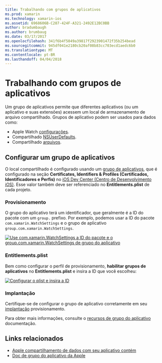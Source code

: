```yaml
---
title: Trabalhando com grupos de aplicativos
ms.prod: xamarin
ms.technology: xamarin-ios
ms.assetid: 6968606B-C287-424F-A321-2492E12BC0BB
author: bradumbaugh
ms.author: brumbaug
ms.date: 03/17/2017
ms.openlocfilehash: 341f6b4f5049a39817f2923901472f35b254bead
ms.sourcegitcommit: 945df041e2180cb20af08b83cc703ecd1aedc6b0
ms.translationtype: MT
ms.contentlocale: pt-BR
ms.lasthandoff: 04/04/2018
---
```

# <a name="working-with-app-groups"></a>Trabalhando com grupos de aplicativos


Um grupo de aplicativos permite que diferentes aplicativos (ou um aplicativo e suas extensões) acessem um local de armazenamento de arquivo compartilhado. Grupos de aplicativo podem ser usados para dados como:

- Apple Watch [configurações](~/ios/watchos/app-fundamentals/settings.md).
- Compartilhado [NSUserDefaults](~/ios/watchos/app-fundamentals/parent-app.md#nsuserdefaults).
- Compartilhado [arquivos](~/ios/watchos/app-fundamentals/parent-app.md#files).

## <a name="configure-an-app-group"></a>Configurar um grupo de aplicativos

O local compartilhado é configurado usando um [grupo de aplicativos](https://developer.apple.com/library/ios/documentation/Miscellaneous/Reference/EntitlementKeyReference/Chapters/EnablingAppSandbox.html#//apple_ref/doc/uid/TP40011195-CH4-SW19), que é configurado na seção **Certificates, Identifiers & Profiles (Certificados, Identificadores e Perfis)** no [iOS Dev Center (Centro de Desenvolvimento iOS)](https://developer.apple.com/devcenter/ios/). Esse valor também deve ser referenciado no **Entitlements.plist** de cada projeto.

### <a name="provisioning"></a>Provisionamento

O grupo do aplicativo terá um identificador, que geralmente é a ID do pacote com um `group.` prefixo. Por exemplo, podemos usar a ID do pacote `com.xamarin.WatchSettings` e o grupo de aplicativo `group.com.xamarin.WatchSettings`.

[![](app-groups-images/app-group-sml.png "Use com.xamarin.WatchSettings a ID do pacote e o group.com.xamarin.WatchSettings de grupo do aplicativo")](app-groups-images/app-group.png#lightbox)

### <a name="entitlementsplist"></a>Entitlements.plist

Bem como configurar o perfil de provisionamento, **habilitar grupos de aplicativos** no **Entitlements.plist** e insira a ID que você escolheu:

[![](app-groups-images/entitlements-sml.png "Configurar o plist e insira a ID")](app-groups-images/entitlements.png#lightbox)


### <a name="deployment"></a>Implantação

Certifique-se de configurar o grupo de aplicativo corretamente em seu [implantação](~/ios/watchos/deploy-test/index.md#App_Groups) provisionamento.


Para obter mais informações, consulte o [recursos de grupo do aplicativo](~/ios/deploy-test/provisioning/capabilities/app-groups-capabilities.md) documentação.


## <a name="related-links"></a>Links relacionados

- [Apple compartilhamento de dados com seu aplicativo contém](https://developer.apple.com/library/ios/documentation/General/Conceptual/ExtensibilityPG/ExtensionScenarios.html)
- [Doc de grupo do aplicativo da Apple](https://developer.apple.com/library/ios/documentation/Miscellaneous/Reference/EntitlementKeyReference/Chapters/EnablingAppSandbox.html#//apple_ref/doc/uid/TP40011195-CH4-SW19)
